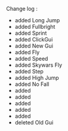 Change log : 
- added Long Jump
- added Fullbright
- added Sprint
- added ClickGui
- added New Gui
- added Fly
- added Speed
- added Skywars Fly
- added Step
- added High Jump
- added No Fall
- added 
- added 
- added 
- added  
- added 
- deleted Old Gui
